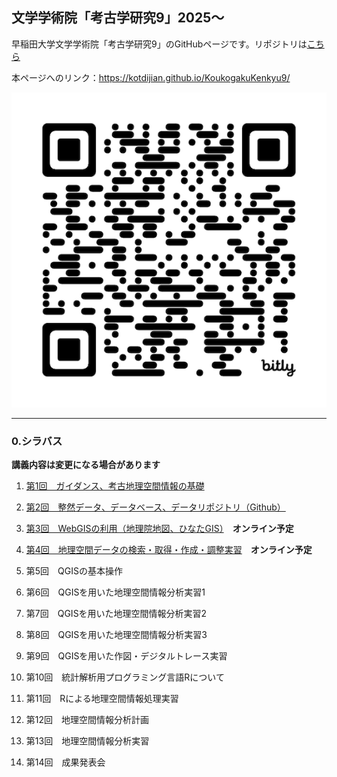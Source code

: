 ## 文学学術院「考古学研究9」2025〜
早稲田大学文学学術院「考古学研究9」のGitHubページです。リポジトリは[こちら](https://github.com/kotdijian/KoukogakuKenkyu9)

本ページへのリンク：https://kotdijian.github.io/KoukogakuKenkyu9/

[![QRコード](https://raw.githubusercontent.com/kotdijian/KoukogakuKenkyu9/master/QR.png)](https://raw.githubusercontent.com/kotdijian/KoukogakuKenkyu9/master/QR.png)


***
### 0.シラバス    
**講義内容は変更になる場合があります**
1. [第1回　ガイダンス、考古地理空間情報の基礎](https://kotdijian.github.io/KoukogakuKenkyu9/01/)
   
2. [第2回　整然データ、データベース、データリポジトリ（Github）](https://kotdijian.github.io/KoukogakuKenkyu9/02/)
   
3. [第3回　WebGISの利用（地理院地図、ひなたGIS）](https://kotdijian.github.io/KoukogakuKenkyu9/03/)　**オンライン予定**

4. [第4回　地理空間データの検索・取得・作成・調整実習](https://kotdijian.github.io/KoukogakuKenkyu9/04/)　**オンライン予定**

5. 第5回　QGISの基本操作

6. 第6回　QGISを用いた地理空間情報分析実習1

7. 第7回　QGISを用いた地理空間情報分析実習2

8. 第8回　QGISを用いた地理空間情報分析実習3

9. 第9回　QGISを用いた作図・デジタルトレース実習

10. 第10回　統計解析用プログラミング言語Rについて

11. 第11回　Rによる地理空間情報処理実習

12. 第12回　地理空間情報分析計画

13. 第13回　地理空間情報分析実習

14. 第14回　成果発表会

